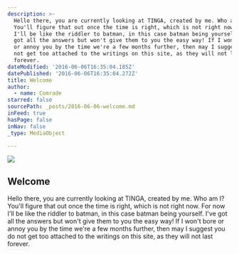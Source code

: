 ```yaml
---
description: >-
  Hello there, you are currently looking at TINGA, created by me. Who am I?
  You'll figure that out once the time is right, which is not right now. For now
  I'll be like the riddler to batman, in this case batman being yourself. I've
  got all the answers but won't give them to you the easy way! If I won't bore
  or annoy you by the time we're a few months further, then may I suggest you do
  not get too attached to the writings on this site, as they will not last
  forever.
dateModified: '2016-06-06T16:35:04.185Z'
datePublished: '2016-06-06T16:35:04.272Z'
title: Welcome
author:
  - name: Comrade
starred: false
sourcePath: _posts/2016-06-06-welcome.md
inFeed: true
hasPage: false
inNav: false
_type: MediaObject

---
```

<article style=""><img src="https://the-grid-user-content.s3-us-west-2.amazonaws.com/71d268c2-c770-4335-8584-34a7ddd181c8.jpg" /><h1>Welcome</h1><p>Hello there, you are currently looking at TINGA, created by me. Who am I? You'll figure that out once the time is right, which is not right now. For now I'll be like the riddler to batman, in this case batman being yourself. I've got all the answers but won't give them to you the easy way! If I won't bore or annoy you by the time we're a few months further, then may I suggest you do not get too attached to the writings on this site, as they will not last forever.</p></article>